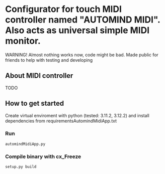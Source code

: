 # Configurator for touch MIDI controller named "AUTOMIND MIDI". Also acts as universal simple MIDI monitor.
WARNING! Almost nothing works now, code might be bad. Made public for friends to help with testing and developing

## About MIDI controller
TODO

## How to get started
Create virtual enviroment with python (tested: 3.11.2, 3.12.2) and install dependencies from requirementsAutomindMidiApp.txt

### Run
```automindMidiApp.py```

### Compile binary with cx_Freeze
```setup.py build```